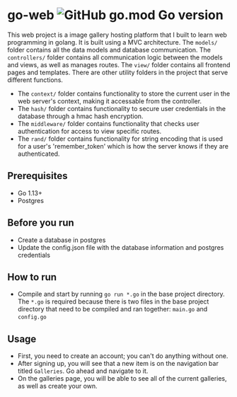 # go-web ![GitHub go.mod Go version](https://img.shields.io/github/go-mod/go-version/cbigge/go-web)

This web project is a image gallery hosting platform that I built to learn web programming in golang. It is built using a MVC architecture. The `models/` folder contains all the data models and database communication. The `controllers/` folder contains all communication logic between the models and views, as well as manages routes. The `view/` folder contains all frontend pages and templates.
There are other utility folders in the project that serve different functions. 
- The `context/` folder contains functionality to store the current user in the web server's context, making it accessable from the controller. 
- The `hash/` folder contains functionality to secure user credentials in the database through a hmac hash encryption. 
- The `middleware/` folder contains functionality that checks user authentication for access to view specific routes. 
- The `rand/` folder contains functionality for string encoding that is used for a user's 'remember_token' which is how the server knows if they are authenticated.

## Prerequisites
- Go 1.13+
- Postgres

## Before you run
- Create a database in postgres
- Update the config.json file with the database information and postgres credentials

## How to run
- Compile and start by running `go run *.go` in the base project directory. The `*.go` is required because there is two files in the base project directory that need to be compiled and ran together: `main.go` and `config.go`

## Usage
- First, you need to create an account; you can't do anything without one.
- After signing up, you will see that a new item is on the navigation bar titled `Galleries`. Go ahead and navigate to it.
- On the galleries page, you will be able to see all of the current galleries, as well as create your own.
